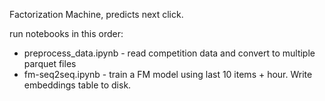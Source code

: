 Factorization Machine, predicts next click.

run notebooks in this order:
- preprocess_data.ipynb - read competition data and convert to multiple parquet files
- fm-seq2seq.ipynb - train a FM model using last 10 items + hour. Write embeddings table to disk.

